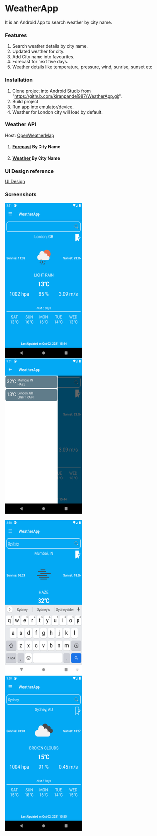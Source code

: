 # WeatherApp
It is an Android App to search weather by city name.

### Features
1. Search weather details by city name.
2. Updated weather for city.
3. Add City name into favourites.
4. Forecast for next five days.
5. Weather details like temperature, pressure, wind, sunrise, sunset etc

### Installation
1. Clone project into Android Studio from "https://github.com/kiranpande1987/WeatherApp.git".
2. Build project
3. Run app into emulator/device.
4. Weather for London city will load by default.

### Weather API
Host: [OpenWeatherMap](https://openweathermap.org/)
1. #### [Forecast](https://openweathermap.org/forecast5#name5) By City Name
2. #### [Weather](https://openweathermap.org/current#name) By City Name

### UI Design reference
[UI Design](https://codecanyon.net/item/simple-weather-50/12389495?_ga=2.126014733.1279098895.1632982909-1720886224.1632982909)

### Screenshots

<div id="images">
    <img src="/screenshots/London_Weather.png" width="250" height="500">
    &nbsp;&nbsp;&nbsp;&nbsp;&nbsp;
    <img src="/screenshots/Favourite_Cities.png" width="250" height="500">
</div>
<br>

<div id="images">
    <img src="/screenshots/Search_City.png" width="250" height="500">
    &nbsp;&nbsp;&nbsp;&nbsp;&nbsp;
    <img src="/screenshots/Search_City_1.png" width="250" height="500">
</div>
